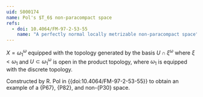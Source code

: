 ```yaml
---
uid: S000174
name: Pol's $T_6$ non-paracompact space
refs:
  - doi: 10.4064/FM-97-2-53-55
    name: "A perfectly normal locally metrizable non-paracompact space"
---
```


$X = \omega_1^\omega$ equipped with the topology generated by the basis $U \cap \xi^\omega$ where $\xi < \omega_1$ and $U \subset \omega_1^\omega$ is open in the product topology, where $\omega_1$ is equipped with the discrete topology.

Constructed by R. Pol in {{doi:10.4064/FM-97-2-53-55}} to obtain an example of a
{P67}, {P82}, and non-{P30} space.

